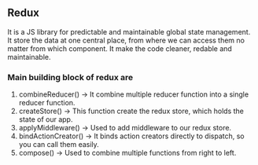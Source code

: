 ## Redux
It is a JS library for predictable and maintainable global state management.
It store the data at one central place, from where we can access them no matter from which component.
It make the code cleaner, redable and maintainable.

### Main building block of redux are
1. combineReducer() -> It combine multiple reducer function into a single reducer function.
2. createStore() -> This function create the redux store, which holds the state of our app.
3. applyMiddleware() -> Used to add middleware to our redux store.
4. bindActionCreator() -> It binds action creators directly to dispatch, so you can call them easily.
5. compose() -> Used to combine multiple functions from right to left.

